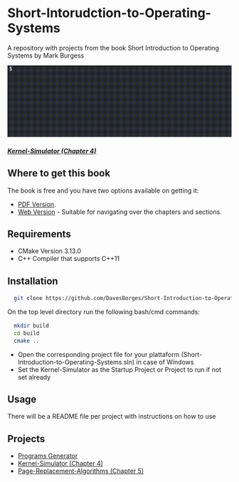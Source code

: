 # Short-Intorudction-to-Operating-Systems
A repository with projects from the book Short Introduction to Operating Systems by Mark Burgess

![Kernel-Simulator (Chapter 4)](./Chapter-4-Processes-and-Thread/Kernel-Simulator/images/Kernel_simulator.gif)
##### [Kernel-Simulator (Chapter 4)](./Chapter-4-Processes-and-Thread/Kernel-Simulator)

## Where to get this book
The book is free and you have two options available on getting it:
* [PDF Version](http://markburgess.org/os/os.pdf).
* [Web Version](http://markburgess.org/os/) - Suitable for navigating over the chapters and sections.

## Requirements
* CMake Version 3.13.0
* C++ Compiler that supports C++11


## Installation
``` bash
  git clone https://github.com/DavesBorges/Short-Introduction-to-Operating-Systems.git
  ```
On the top level directory run the following bash/cmd commands:
``` bash
  mkdir build
  cd build
  cmake ..
```

* Open the corresponding project file for your plattaform (Short-Introduction-to-Operating-Systems.sln) in case of Windows
* Set the Kernel-Simulator as the Startup Project or Project to run if not set already


## Usage
There will be a README file per project with instructions on how to use

## Projects

* [Programs Generator](./Chapter-4-Processes-and-Thread/ProgramsGenerator)
* [Kernel-Simulator (Chapter 4)](./Chapter-4-Processes-and-Thread/Kernel-Simulator)
* [Page-Replacement-Algorithms (Chapter 5)](./Chapter-5-Memory-and-Storage/Page-Replacement-Algorithms)

